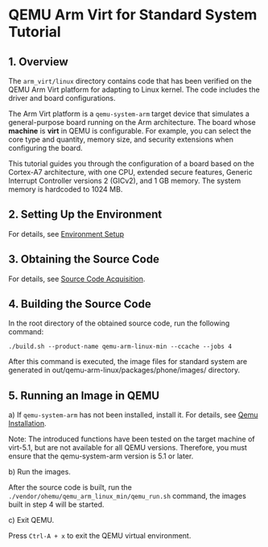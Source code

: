# QEMU Arm Virt for Standard System Tutorial

## 1. Overview

The `arm_virt/linux` directory contains code that has been verified on the QEMU Arm Virt platform for adapting to Linux kernel. The code includes the driver and board configurations.

The Arm Virt platform is a `qemu-system-arm` target device that simulates a general-purpose board running on the Arm architecture.
The board whose **machine** is **virt** in QEMU is configurable. For example, you can select the core type and quantity, memory size, and security extensions when configuring the board.

This tutorial guides you through the configuration of a board based on the Cortex-A7 architecture, with one CPU, extended secure features, Generic Interrupt Controller versions 2 (GICv2), and 1 GB memory.
The system memory is hardcoded to 1024 MB.

## 2. Setting Up the Environment

For details, see [Environment Setup](https://gitee.com/openharmony/docs/blob/HEAD/en/device-dev/quick-start/quickstart-standard.md)

## 3. Obtaining the Source Code

For details, see [Source Code Acquisition](https://gitee.com/openharmony/docs/blob/HEAD/en/device-dev/get-code/sourcecode-acquire.md).

## 4. Building the Source Code

In the root directory of the obtained source code, run the following command:

```
./build.sh --product-name qemu-arm-linux-min --ccache --jobs 4
```

After this command is executed, the image files for standard system are generated in out/qemu-arm-linux/packages/phone/images/ directory.

## 5. Running an Image in QEMU

a) If `qemu-system-arm` has not been installed, install it. For details, see [Qemu Installation](https://gitee.com/openharmony/device_qemu/blob/HEAD/README.md).

Note: The introduced functions have been tested on the target machine of virt-5.1, but are not available for all QEMU versions. Therefore, you must ensure that the qemu-system-arm version is 5.1 or later.


b) Run the images.

After the source code is built, run the `./vendor/ohemu/qemu_arm_linux_min/qemu_run.sh` command, the images built in step 4 will be started.

c) Exit QEMU.

Press `Ctrl-A + x` to exit the QEMU virtual environment.

